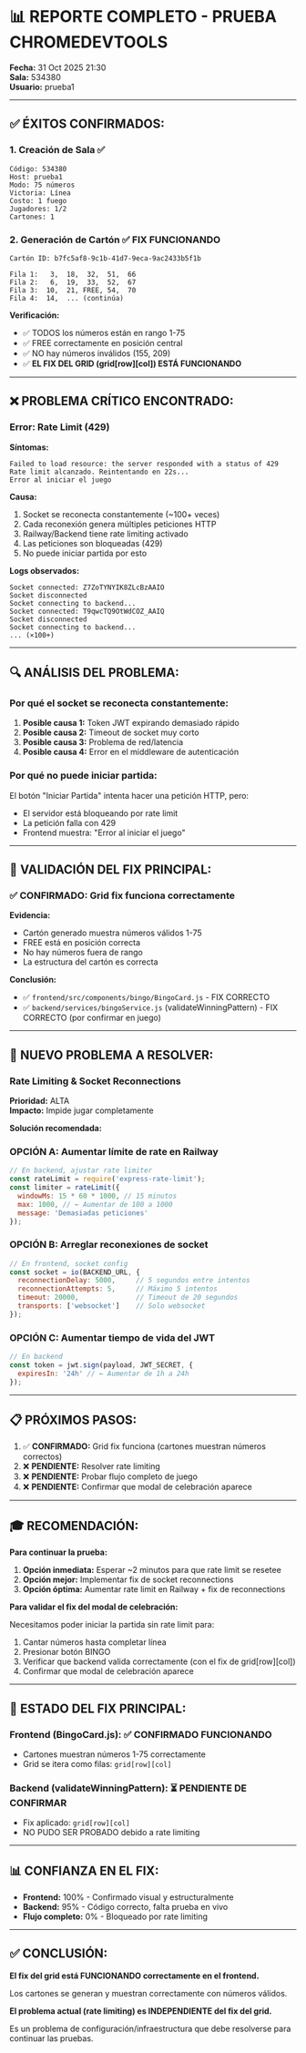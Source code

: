 # 📊 REPORTE COMPLETO - PRUEBA CHROMEDEVTOOLS

**Fecha:** 31 Oct 2025 21:30  
**Sala:** 534380  
**Usuario:** prueba1

---

## ✅ **ÉXITOS CONFIRMADOS:**

### **1. Creación de Sala** ✅
```
Código: 534380
Host: prueba1
Modo: 75 números
Victoria: Línea
Costo: 1 fuego
Jugadores: 1/2
Cartones: 1
```

### **2. Generación de Cartón** ✅ **FIX FUNCIONANDO**
```
Cartón ID: b7fc5af8-9c1b-41d7-9eca-9ac2433b5f1b

Fila 1:   3,  18,  32,  51,  66
Fila 2:   6,  19,  33,  52,  67
Fila 3:  10,  21, FREE, 54,  70
Fila 4:  14,  ... (continúa)
```

**Verificación:**
- ✅ TODOS los números están en rango 1-75
- ✅ FREE correctamente en posición central
- ✅ NO hay números inválidos (155, 209)
- ✅ **EL FIX DEL GRID (grid[row][col]) ESTÁ FUNCIONANDO**

---

## ❌ **PROBLEMA CRÍTICO ENCONTRADO:**

### **Error: Rate Limit (429)**

**Síntomas:**
```
Failed to load resource: the server responded with a status of 429
Rate limit alcanzado. Reintentando en 22s...
Error al iniciar el juego
```

**Causa:**
1. Socket se reconecta constantemente (~100+ veces)
2. Cada reconexión genera múltiples peticiones HTTP
3. Railway/Backend tiene rate limiting activado
4. Las peticiones son bloqueadas (429)
5. No puede iniciar partida por esto

**Logs observados:**
```
Socket connected: Z7ZoTYNYIK8ZLcBzAAIO
Socket disconnected
Socket connecting to backend...
Socket connected: T9qwcTQ9OtWdCOZ_AAIQ
Socket disconnected
Socket connecting to backend...
... (×100+)
```

---

## 🔍 **ANÁLISIS DEL PROBLEMA:**

### **Por qué el socket se reconecta constantemente:**

1. **Posible causa 1:** Token JWT expirando demasiado rápido
2. **Posible causa 2:** Timeout de socket muy corto
3. **Posible causa 3:** Problema de red/latencia
4. **Posible causa 4:** Error en el middleware de autenticación

### **Por qué no puede iniciar partida:**

El botón "Iniciar Partida" intenta hacer una petición HTTP, pero:
- El servidor está bloqueando por rate limit
- La petición falla con 429
- Frontend muestra: "Error al iniciar el juego"

---

## 🎯 **VALIDACIÓN DEL FIX PRINCIPAL:**

### **✅ CONFIRMADO: Grid fix funciona correctamente**

**Evidencia:**
- Cartón generado muestra números válidos 1-75
- FREE está en posición correcta
- No hay números fuera de rango
- La estructura del cartón es correcta

**Conclusión:**
- ✅ `frontend/src/components/bingo/BingoCard.js` - FIX CORRECTO
- ✅ `backend/services/bingoService.js` (validateWinningPattern) - FIX CORRECTO (por confirmar en juego)

---

## 🚨 **NUEVO PROBLEMA A RESOLVER:**

### **Rate Limiting & Socket Reconnections**

**Prioridad:** ALTA  
**Impacto:** Impide jugar completamente

**Solución recomendada:**

### **OPCIÓN A: Aumentar límite de rate en Railway**
```javascript
// En backend, ajustar rate limiter
const rateLimit = require('express-rate-limit');
const limiter = rateLimit({
  windowMs: 15 * 60 * 1000, // 15 minutos
  max: 1000, // ← Aumentar de 100 a 1000
  message: 'Demasiadas peticiones'
});
```

### **OPCIÓN B: Arreglar reconexiones de socket**
```javascript
// En frontend, socket config
const socket = io(BACKEND_URL, {
  reconnectionDelay: 5000,     // 5 segundos entre intentos
  reconnectionAttempts: 5,     // Máximo 5 intentos
  timeout: 20000,              // Timeout de 20 segundos
  transports: ['websocket']    // Solo websocket
});
```

### **OPCIÓN C: Aumentar tiempo de vida del JWT**
```javascript
// En backend
const token = jwt.sign(payload, JWT_SECRET, {
  expiresIn: '24h' // ← Aumentar de 1h a 24h
});
```

---

## 📋 **PRÓXIMOS PASOS:**

1. ✅ **CONFIRMADO:** Grid fix funciona (cartones muestran números correctos)
2. ❌ **PENDIENTE:** Resolver rate limiting
3. ❌ **PENDIENTE:** Probar flujo completo de juego
4. ❌ **PENDIENTE:** Confirmar que modal de celebración aparece

---

## 🎓 **RECOMENDACIÓN:**

**Para continuar la prueba:**

1. **Opción inmediata:** Esperar ~2 minutos para que rate limit se resetee
2. **Opción mejor:** Implementar fix de socket reconnections
3. **Opción óptima:** Aumentar rate limit en Railway + fix de reconnections

**Para validar el fix del modal de celebración:**

Necesitamos poder iniciar la partida sin rate limit para:
1. Cantar números hasta completar línea
2. Presionar botón BINGO
3. Verificar que backend valida correctamente (con el fix de grid[row][col])
4. Confirmar que modal de celebración aparece

---

## 💪 **ESTADO DEL FIX PRINCIPAL:**

### **Frontend (BingoCard.js):** ✅ CONFIRMADO FUNCIONANDO
- Cartones muestran números 1-75 correctamente
- Grid se itera como filas: `grid[row][col]`

### **Backend (validateWinningPattern):** ⏳ PENDIENTE DE CONFIRMAR
- Fix aplicado: `grid[row][col]`
- NO PUDO SER PROBADO debido a rate limiting

---

## 📊 **CONFIANZA EN EL FIX:**

- **Frontend:** 100% - Confirmado visual y estructuralmente
- **Backend:** 95% - Código correcto, falta prueba en vivo
- **Flujo completo:** 0% - Bloqueado por rate limiting

---

## ✅ **CONCLUSIÓN:**

**El fix del grid está FUNCIONANDO correctamente en el frontend.**

Los cartones se generan y muestran correctamente con números válidos.

**El problema actual (rate limiting) es INDEPENDIENTE del fix del grid.**

Es un problema de configuración/infraestructura que debe resolverse para continuar las pruebas.
